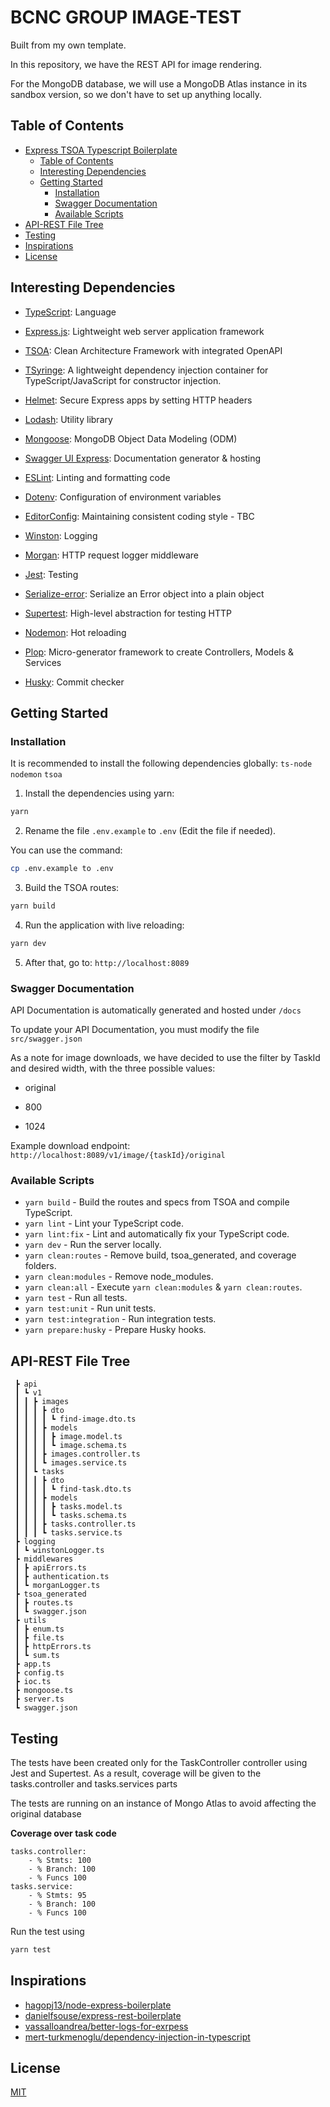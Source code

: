 # BCNC GROUP IMAGE-TEST
Built from my own template.

In this repository, we have the REST API for image rendering.

For the MongoDB database, we will use a MongoDB Atlas instance in its sandbox version, so we don't have to set up anything locally.

## Table of Contents
- [Express TSOA Typescript Boilerplate](#express-tsoa-typescript-boilerplate)
  - [Table of Contents](#table-of-contents)
  - [Interesting Dependencies](#interesting-dependencies)
  - [Getting Started](#getting-started)
    - [Installation](#installation)
    - [Swagger Documentation](#swagger-documentation)
    - [Available Scripts](#available-scripts)
- [API-REST File Tree](#api-rest-file-tree)
- [Testing](#testing)
- [Inspirations](#inspirations)
- [License](#license)


## Interesting Dependencies

- [TypeScript](https://www.typescriptlang.org/): Language

- [Express.js](https://expressjs.com/): Lightweight web server application framework

- [TSOA](https://tsoa-community.github.io/docs/getting-started.html): Clean Architecture Framework with integrated OpenAPI

- [TSyringe](https://github.com/microsoft/tsyringe): A lightweight dependency injection container for TypeScript/JavaScript for constructor injection.

- [Helmet](https://helmetjs.github.io): Secure Express apps by setting HTTP headers

- [Lodash](https://lodash.com): Utility library

- [Mongoose](https://mongoosejs.com): MongoDB Object Data Modeling (ODM)

- [Swagger UI Express](https://github.com/scottie1984/swagger-ui-express): Documentation generator & hosting

- [ESLint](https://eslint.org/): Linting and formatting code

- [Dotenv](https://github.com/motdotla/dotenv): Configuration of environment variables

- [EditorConfig](https://editorconfig.org/): Maintaining consistent coding style - TBC

- [Winston](https://github.com/winstonjs/winston): Logging

- [Morgan](https://github.com/expressjs/morgan#readme): HTTP request logger middleware

- [Jest](https://jestjs.io/): Testing

- [Serialize-error](https://github.com/sindresorhus/serialize-error): Serialize an Error object into a plain object

- [Supertest](https://github.com/visionmedia/supertest): High-level abstraction for testing HTTP

- [Nodemon](https://nodemon.io/): Hot reloading

- [Plop](https://plopjs.com/documentation/): Micro-generator framework to create Controllers, Models & Services

- [Husky](https://typicode.github.io/husky/#): Commit checker


## Getting Started

### Installation
It is recommended to install the following dependencies globally:
```ts-node```
```nodemon```
```tsoa```
1. Install the dependencies using yarn:
``` bash
yarn
```
2. Rename the file `.env.example` to `.env` (Edit the file if needed).

You can use the command:
```bash
cp .env.example to .env
```

3. Build the TSOA routes:
```bash
yarn build
```
4. Run the application with live reloading:
```bash
yarn dev
```
5. After that, go to:
```http://localhost:8089```

### Swagger Documentation

API Documentation is automatically generated and hosted under `/docs`

To update your API Documentation, you must modify the file `src/swagger.json`

As a note for image downloads, we have decided to use the filter by TaskId and desired width, with the three possible values:
- original
- 800


- 1024

Example download endpoint: ```http://localhost:8089/v1/image/{taskId}/original```

### Available Scripts
- `yarn build` - Build the routes and specs from TSOA and compile TypeScript.
- `yarn lint` - Lint your TypeScript code.
- `yarn lint:fix` - Lint and automatically fix your TypeScript code.
- `yarn dev` - Run the server locally.
- `yarn clean:routes` - Remove build, tsoa_generated, and coverage folders.
- `yarn clean:modules` - Remove node_modules.
- `yarn clean:all` - Execute `yarn clean:modules` & `yarn clean:routes`.
- `yarn test` - Run all tests.
- `yarn test:unit` - Run unit tests.
- `yarn test:integration` - Run integration tests.
- `yarn prepare:husky` - Prepare Husky hooks.

## API-REST File Tree
```src
 ┣ api
 ┃ ┗ v1
 ┃ ┃ ┣ images
 ┃ ┃ ┃ ┣ dto
 ┃ ┃ ┃ ┃ ┗ find-image.dto.ts
 ┃ ┃ ┃ ┣ models
 ┃ ┃ ┃ ┃ ┣ image.model.ts
 ┃ ┃ ┃ ┃ ┗ image.schema.ts
 ┃ ┃ ┃ ┣ images.controller.ts
 ┃ ┃ ┃ ┗ images.service.ts
 ┃ ┃ ┗ tasks
 ┃ ┃ ┃ ┣ dto
 ┃ ┃ ┃ ┃ ┗ find-task.dto.ts
 ┃ ┃ ┃ ┣ models
 ┃ ┃ ┃ ┃ ┣ tasks.model.ts
 ┃ ┃ ┃ ┃ ┗ tasks.schema.ts
 ┃ ┃ ┃ ┣ tasks.controller.ts
 ┃ ┃ ┃ ┗ tasks.service.ts
 ┣ logging
 ┃ ┗ winstonLogger.ts
 ┣ middlewares
 ┃ ┣ apiErrors.ts
 ┃ ┣ authentication.ts
 ┃ ┗ morganLogger.ts
 ┣ tsoa_generated
 ┃ ┣ routes.ts
 ┃ ┗ swagger.json
 ┣ utils
 ┃ ┣ enum.ts
 ┃ ┣ file.ts
 ┃ ┣ httpErrors.ts
 ┃ ┗ sum.ts
 ┣ app.ts
 ┣ config.ts
 ┣ ioc.ts
 ┣ mongoose.ts
 ┣ server.ts
 ┗ swagger.json
 ```


## Testing
The tests have been created only for the TaskController controller using Jest and Supertest. As a result, coverage will be given to the tasks.controller and tasks.services parts

The tests are running on an instance of Mongo Atlas to avoid affecting the original database

 **Coverage over task code**

	tasks.controller:
		- % Stmts: 100
		- % Branch: 100
		- % Funcs 100
	tasks.service:
		- % Stmts: 95
		- % Branch: 100
		- % Funcs 100

Run the test using
```bash
yarn test
```

## Inspirations
- [hagopj13/node-express-boilerplate](https://github.com/hagopj13/node-express-boilerplate)
- [danielfsouse/express-rest-boilerplate](https://github.com/danielfsousa/express-rest-boilerplate)
- [vassalloandrea/better-logs-for-exrpess](https://dev.to/vassalloandrea/better-logs-for-expressjs-using-winston-and-morgan-with-typescript-516n)
- [mert-turkmenoglu/dependency-injection-in-typescript](https://levelup.gitconnected.com/dependency-injection-in-typescript-2f66912d143c)

## License
[MIT](LICENSE.md)
